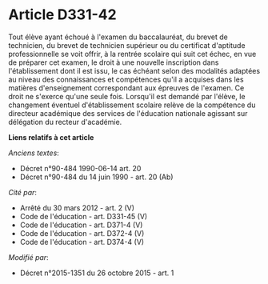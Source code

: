 # Article D331-42

Tout élève ayant échoué à l'examen du baccalauréat, du brevet de technicien, du brevet de technicien supérieur ou du
certificat d'aptitude professionnelle se voit offrir, à la rentrée scolaire qui suit cet échec, en vue de préparer cet
examen, le droit à une nouvelle inscription dans l'établissement dont il est issu, le cas échéant selon des modalités
adaptées au niveau des connaissances et compétences qu'il a acquises dans les matières d'enseignement correspondant aux
épreuves de l'examen. Ce droit ne s'exerce qu'une seule fois. Lorsqu'il est demandé par l'élève, le changement éventuel
d'établissement scolaire relève de la compétence du directeur académique des services de l'éducation nationale agissant sur
délégation du recteur d'académie.

**Liens relatifs à cet article**

_Anciens textes_:

  - Décret n°90-484 1990-06-14 art. 20
  - Décret n°90-484 du 14 juin 1990 - art. 20 (Ab)

_Cité par_:

  - Arrêté du 30 mars 2012 - art. 2 (V)
  - Code de l'éducation - art. D331-45 (V)
  - Code de l'éducation - art. D371-4 (V)
  - Code de l'éducation - art. D372-4 (V)
  - Code de l'éducation - art. D374-4 (V)

_Modifié par_:

  - Décret n°2015-1351 du 26 octobre 2015 - art. 1
